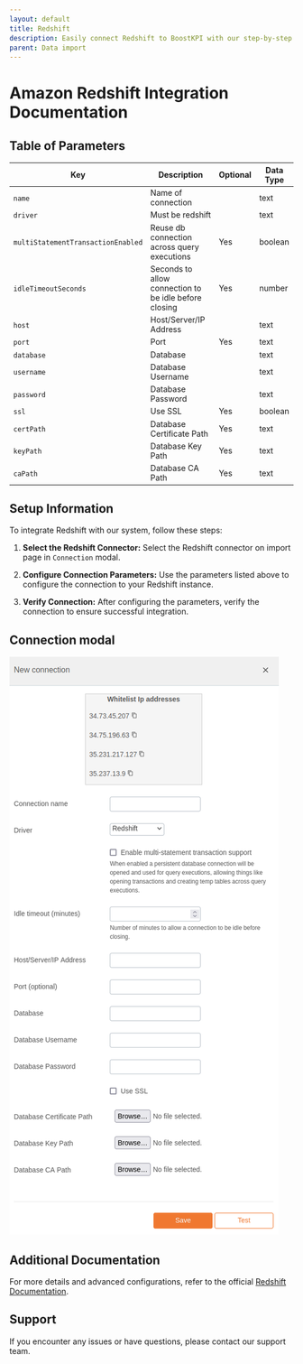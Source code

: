 ```yaml
---
layout: default
title: Redshift
description: Easily connect Redshift to BoostKPI with our step-by-step guide in our FAQ page. Unlock the potential of your data in Redshift by seamlessly integrating it with BoostKPI for in-depth analysis and reporting. Our comprehensive instructions will walk you through the process, ensuring a smooth and efficient connection. Dive into the details and harness the power of data analytics with Redshift and BoostKPI combined.
parent: Data import
---
```


# Amazon Redshift Integration Documentation

## Table of Parameters

| Key                                | Description                                           | Optional | Data Type |
|------------------------------------|-------------------------------------------------------|----------|-----------|
| `name`                             | Name of connection                                    |          | text      |
| `driver`                           | Must be redshift                                      |          | text      |
| `multiStatementTransactionEnabled` | Reuse db connection across query executions           | Yes      | boolean   |
| `idleTimeoutSeconds`               | Seconds to allow connection to be idle before closing | Yes      | number    |
| `host`                             | Host/Server/IP Address                                |          | text      |
| `port`                             | Port                                                  | Yes      | text      |
| `database`                         | Database                                              |          | text      |
| `username`                         | Database Username                                     |          | text      |
| `password`                         | Database Password                                     |          | text      |
| `ssl`                              | Use SSL                                               | Yes      | boolean   |
| `certPath`                         | Database Certificate Path                             | Yes      | text      |
| `keyPath`                          | Database Key Path                                     | Yes      | text      |
| `caPath`                           | Database CA Path                                      | Yes      | text      |

## Setup Information

To integrate Redshift with our system, follow these steps:

1. **Select the Redshift Connector:** Select the Redshift connector on import page in `Connection`
   modal.

2. **Configure Connection Parameters:** Use the parameters listed above to configure the connection
   to your Redshift instance.

3. **Verify Connection:** After configuring the parameters, verify the connection to ensure
   successful integration.

## Connection modal

![Redshift Integration](../../../images/integration/redshift-integration.png)

## Additional Documentation

For more details and advanced configurations, refer to the
official [Redshift Documentation](https://docs.aws.amazon.com/redshift/).

## Support

If you encounter any issues or have questions, please contact our support team.
